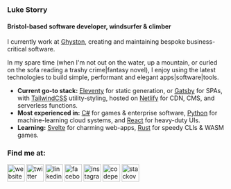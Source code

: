 ### Luke Storry
#### Bristol-based software developer, windsurfer & climber


I currently work at [Ghyston](https://www.ghyston.com/), creating and maintaining bespoke business-critical software.


In my spare time (when I'm not out on the water, up a mountain, or curled on the sofa reading a trashy crime|fantasy novel), I enjoy using the latest technologies to build simple, performant and elegant apps|software|tools.


*   **Current go-to stack:** [Eleventy](https://www.11ty.dev/) for static generation, or [Gatsby](https://www.gatsbyjs.org/) for SPAs, with [TailwindCSS](https://tailwindcss.com/) utility-styling, hosted on [Netlify](https://www.netlify.com/) for CDN, CMS, and serverless functions. 
*   **Most experienced in:** [C#](https://docs.microsoft.com/en-us/dotnet/csharp/) for games & enterprise software, [Python](https://www.python.org/) for machine-learning cloud systems, and [React](https://reactjs.org/) for heavy-duty UIs.
*   **Learning:** [Svelte](https://svelte.dev/) for charming web-apps, [Rust](https://www.rust-lang.org/) for speedy CLIs & WASM games. 

### Find me at:

 [<img src='https://cdn.jsdelivr.net/npm/simple-icons@3.0.1/icons/internetexplorer.svg' alt='website' height='40'>](https://lukestorry.co.uk/)
 [<img src='https://cdn.jsdelivr.net/npm/simple-icons@3.0.1/icons/twitter.svg' alt='twitter' height='40'>](https://twitter.com/LukeStorry)
 [<img src='https://cdn.jsdelivr.net/npm/simple-icons@3.0.1/icons/linkedin.svg' alt='linkedin' height='40'>](https://www.linkedin.com/in/LukeStorry/)
 [<img src='https://cdn.jsdelivr.net/npm/simple-icons@3.0.1/icons/facebook.svg' alt='facebook' height='40'>](https://www.facebook.com/LukeStorry)
 [<img src='https://cdn.jsdelivr.net/npm/simple-icons@3.0.1/icons/instagram.svg' alt='instagram' height='40'>](https://www.instagram.com/LukeStorry/)
 [<img src='https://cdn.jsdelivr.net/npm/simple-icons@3.0.1/icons/codepen.svg' alt='codepen' height='40'>](https://codepen.io/LukeStorry)
 [<img src='https://cdn.jsdelivr.net/npm/simple-icons@3.0.1/icons/stackoverflow.svg' alt='stackoverflow' height='40'>](https://stackoverflow.com/users/13892264)
